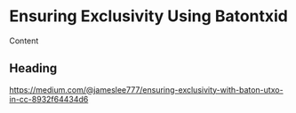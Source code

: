 # Ensuring Exclusivity Using Batontxid

Content

## Heading

https://medium.com/@jameslee777/ensuring-exclusivity-with-baton-utxo-in-cc-8932f64434d6
